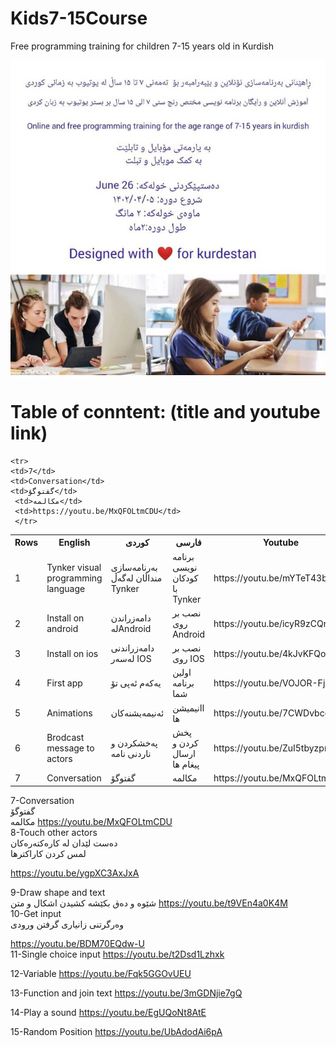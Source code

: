 # Kids7-15Course
Free programming training for children 7-15 years old in Kurdish </br>

![Screenshot](509110bf-1e38-4955-b8b2-3b1440404ad1.jpg)
# Table of conntent: (title and youtube link)</br>


<table>
  <tr>
    <th>Rows</th>
    <th>English</th>
    <th>کوردی</th>
     <th>فارسی</th>
 <th>Youtube</th>
  </tr>
  <tr>
    <td>1</td>
    <td>Tynker visual programming language </td>
    <td>بەرنامەسازی منداڵان لەگەڵ Tynker </td>
        <td>برنامه نویسی کودکان با Tynker</td>
    <td>https://youtu.be/mYTeT43bNHg</td>
  </tr>
  <tr>
    <td>2</td>
    <td>Install on android</td>
    <td>دامەزراندن لەAndroid </td>
     <td>نصب بر روی Android</td>
     <td>https://youtu.be/icyR9zCQrgo</td>
  </tr>

  <tr>
    <td>3</td>
    <td>Install on ios</td>
    <td>دامەزراندنی لەسەر IOS </td>
     <td>نصب بر روی IOS</td>
     <td>https://youtu.be/4kJvKFQog4g</td>
  </tr>

<tr>
    <td>4</td>
    <td>First app</td>
    <td>یەکەم ئەپی تۆ </td>
     <td>اولین برنامه شما</td>
     <td>https://youtu.be/VOJOR-FjxT4</td>
  </tr>


  <tr>
    <td>5</td>
    <td>Animations</td>
    <td>ئەنیمەیشنەکان</td>
     <td>اانیمیشن ها </td>
     <td>https://youtu.be/7CWDvbcoRiU</td>
  </tr>
  
  <tr>
    <td>6</td>
    <td>Brodcast message to actors</td>
    <td>پەخشکردن و ناردنی نامە </td>
     <td>پخش کردن و ارسال پیغام ها </td>
     <td>https://youtu.be/ZuI5tbyzpmM</td>
  </tr>


  <tr>
    <td>7</td>
    <td>Conversation</td>
    <td>گفتوگۆ</td>
     <td>مکالمه</td>
     <td>https://youtu.be/MxQFOLtmCDU</td>
  </tr>
  
    <tr>
    <td>7</td>
    <td>Conversation</td>
    <td>گفتوگۆ</td>
     <td>مکالمه</td>
     <td>https://youtu.be/MxQFOLtmCDU</td> 
     </tr>


  
</table>



7-Conversation
</br>
گفتوگۆ 
</br>
مکالمه
https://youtu.be/MxQFOLtmCDU
<br/>
8-Touch other actors
</br>
دەست لێدان لە کارەکتەرەکان 
</br>
لمس کردن کاراکترها 

https://youtu.be/ygpXC3AxJxA

9-Draw shape and text
</br>
شێوە و دەق بکێشە 
کشیدن اشکال و متن
https://youtu.be/t9VEn4a0K4M
<br/>
10-Get input
</br>
وەرگرتنی زانیاری 
گرفتن ورودی 
 

https://youtu.be/BDM70EQdw-U
<br/>
11-Single choice input
https://youtu.be/t2Dsd1Lzhxk

12-Variable
https://youtu.be/Fqk5GGOvUEU

13-Function and join text
https://youtu.be/3mGDNjie7gQ


14-Play a sound
https://youtu.be/EgUQoNt8AtE

15-Random Position
https://youtu.be/UbAdodAi6pA


